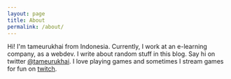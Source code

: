 ```yaml
---
layout: page
title: About
permalink: /about/
---
```

Hi! I'm tameurukhai from Indonesia. Currently, I work at an e-learning company, as a webdev. I write about random stuff in this blog. Say hi on twitter [@tameurukhai](http://twitter.com/tameurukhai). I love playing games and sometimes I stream games for fun on [twitch](https://www.twitch.tv/tameurukhai).
